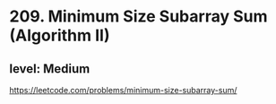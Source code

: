 # 209. Minimum Size Subarray Sum (Algorithm II)
## level: Medium

https://leetcode.com/problems/minimum-size-subarray-sum/
